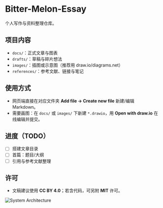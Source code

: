 # Bitter-Melon-Essay

个人写作与资料整理仓库。

## 项目内容
- `docs/`：正式文章与图表
- `drafts/`：草稿与碎片想法
- `images/`：插图或示意图（推荐用 draw.io/diagrams.net）
- `references/`：参考文献、链接与笔记

## 使用方式
- 网页端直接在对应文件夹 **Add file → Create new file** 新建/编辑 Markdown。
- 需要画图：在 `docs/` 或 `images/` 下新建 `*.drawio`，用 **Open with draw.io** 在线编辑并提交。

## 进度（TODO）
- [ ] 搭建文章目录
- [ ] 首篇：题目/大纲
- [ ] 引用与参考文献整理

## 许可
- 文稿建议使用 **CC BY 4.0**；若含代码，可另附 **MIT** 许可。

![System Architecture](docs/system-architecture.svg)
